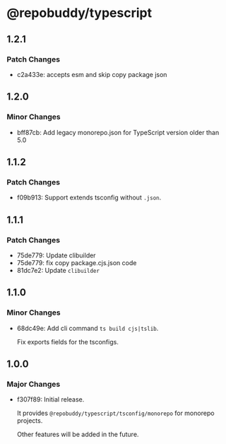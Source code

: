 # @repobuddy/typescript

## 1.2.1

### Patch Changes

- c2a433e: accepts esm and skip copy package json

## 1.2.0

### Minor Changes

- bff87cb: Add legacy monorepo.json for TypeScript version older than 5.0

## 1.1.2

### Patch Changes

- f09b913: Support extends tsconfig without `.json`.

## 1.1.1

### Patch Changes

- 75de779: Update clibuilder
- 75de779: fix copy package.cjs.json code
- 81dc7e2: Update `clibuilder`

## 1.1.0

### Minor Changes

- 68dc49e: Add cli command `ts build cjs|tslib`.

  Fix exports fields for the tsconfigs.

## 1.0.0

### Major Changes

- f307f89: Initial release.

  It provides `@repobuddy/typescript/tsconfig/monorepo` for monorepo projects.

  Other features will be added in the future.
